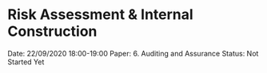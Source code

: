 # Risk Assessment & Internal Construction

Date: 22/09/2020 18:00-19:00
Paper: 6. Auditing and Assurance
Status: Not Started Yet